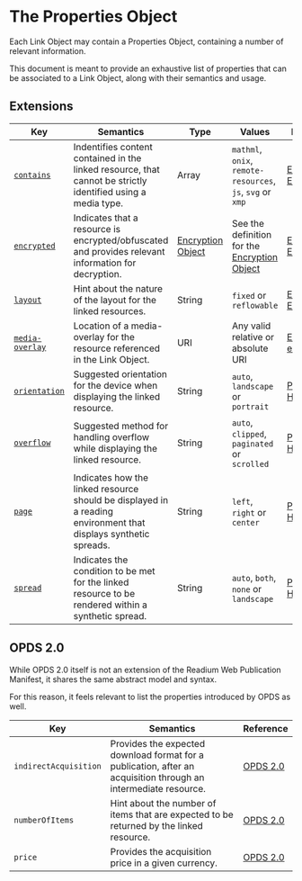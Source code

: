 # The Properties Object

Each Link Object may contain a Properties Object, containing a number of relevant information.

This document is meant to provide an exhaustive list of properties that can be associated to a Link Object, along with their semantics and usage.

## Extensions

| Key   | Semantics | Type     | Values    | Reference |
| ----- | --------- | -------- | --------- | --------- |
| [`contains`](/extensions/epub.md#contains)  | Indentifies content contained in the linked resource, that cannot be strictly identified using a media type.  | Array  | `mathml`, `onix`, `remote-resources`, `js`, `svg` or `xmp`  | [EPUB Extension](/extensions/epub.md#properties) |
| [`encrypted`](/extensions/epub.md#encrypted)  | Indicates that a resource is encrypted/obfuscated and provides relevant information for decryption.  | [Encryption Object](/extensions/epub.md#encrypted)  | See the definition for the [Encryption Object](/extensions/epub.md#encrypted) | [EPUB Extension](/extensions/epub.md#properties) |
| [`layout`](/extensions/epub.md#layout)  | Hint about the nature of the layout for the linked resources.  | String  | `fixed` or `reflowable`  | [EPUB Extension](/extensions/epub.md#properties) |
| [`media-overlay`](/extensions/epub.md#media-overlay)  | Location of a media-overlay for the resource referenced in the Link Object.  | URI  | Any valid relative or absolute URI  | [EPUB extension](/extensions/epub.md#properties) |
| [`orientation`](/extensions/presentation.md#orientation)  | Suggested orientation for the device when displaying the linked resource.  | String  | `auto`, `landscape` or `portrait`  | [Presentation Hints](/extensions/presentation.md) |
| [`overflow`](/extensions/presentation.md#overflow)  | Suggested method for handling overflow while displaying the linked resource.  | String  | `auto`, `clipped`, `paginated` or `scrolled`  | [Presentation Hints](/extensions/presentation.md) |
| [`page`](/extensions/presentation.md#page)  | Indicates how the linked resource should be displayed in a reading environment that displays synthetic spreads.  | String  | `left`, `right` or `center`  |  [Presentation Hints](/extensions/presentation.md) |
| [`spread`](/extensions/presentation.md#spread)  | Indicates the condition to be met for the linked resource to be rendered within a synthetic spread. | String  | `auto`, `both`, `none` or `landscape`  | [Presentation Hints](/extensions/epub.md#properties) |

## OPDS 2.0

While OPDS 2.0 itself is not an extension of the Readium Web Publication Manifest, it shares the same abstract model and syntax.

For this reason, it feels relevant to list the properties introduced by OPDS as well.

| Key   | Semantics | Reference |
| ----- | --------- | --------- |
| `indirectAcquisition`  | Provides the expected download format for a publication, after an acquisition through an intermediate resource. | [OPDS 2.0](https://drafts.opds.io/opds-2.0#43-acquisition-links) | 
| `numberOfItems`  | Hint about the number of items that are expected to be returned by the linked resource.  | [OPDS 2.0](https://drafts.opds.io/opds-2.0#14-facets) | 
| `price`  | Provides the acquisition price in a given currency.  | [OPDS 2.0](https://drafts.opds.io/opds-2.0#43-acquisition-links) | 